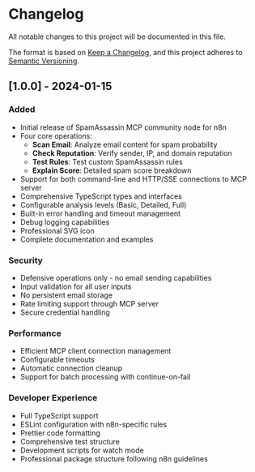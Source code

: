 # Changelog

All notable changes to this project will be documented in this file.

The format is based on [Keep a Changelog](https://keepachangelog.com/en/1.0.0/),
and this project adheres to [Semantic Versioning](https://semver.org/spec/v2.0.0.html).

## [1.0.0] - 2024-01-15

### Added
- Initial release of SpamAssassin MCP community node for n8n
- Four core operations:
  - **Scan Email**: Analyze email content for spam probability
  - **Check Reputation**: Verify sender, IP, and domain reputation
  - **Test Rules**: Test custom SpamAssassin rules
  - **Explain Score**: Detailed spam score breakdown
- Support for both command-line and HTTP/SSE connections to MCP server
- Comprehensive TypeScript types and interfaces
- Configurable analysis levels (Basic, Detailed, Full)
- Built-in error handling and timeout management
- Debug logging capabilities
- Professional SVG icon
- Complete documentation and examples

### Security
- Defensive operations only - no email sending capabilities
- Input validation for all user inputs
- No persistent email storage
- Rate limiting support through MCP server
- Secure credential handling

### Performance
- Efficient MCP client connection management
- Configurable timeouts
- Automatic connection cleanup
- Support for batch processing with continue-on-fail

### Developer Experience
- Full TypeScript support
- ESLint configuration with n8n-specific rules
- Prettier code formatting
- Comprehensive test structure
- Development scripts for watch mode
- Professional package structure following n8n guidelines